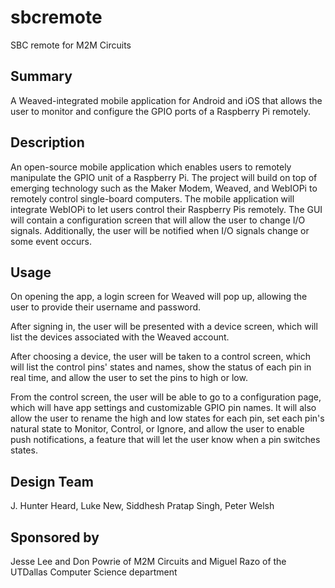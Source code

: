 # sbcremote
SBC remote for M2M Circuits

## Summary

A Weaved-integrated mobile application for Android and iOS that allows the user to monitor and configure the GPIO ports of a Raspberry Pi remotely.

## Description

An open-source mobile application which enables users to remotely manipulate the GPIO unit of a Raspberry Pi. The project will build on top of emerging technology such as the Maker Modem, Weaved, and WebIOPi to remotely control single-board computers. The mobile application will integrate WebIOPi to let users control their Raspberry Pis remotely. The GUI will contain a configuration screen that will allow the user to change I/O signals. Additionally, the user will be notified when I/O signals change or some event occurs.

## Usage

On opening the app, a login screen for Weaved will pop up, allowing the user to provide their username and password.

After signing in, the user will be presented with a device screen, which will list the devices associated with the Weaved account.

After choosing a device, the user will be taken to a control screen, which will list the control pins' states and names, show the status of each pin in real time, and allow the user to set the pins to high or low.

From the control screen, the user will be able to go to a configuration page, which will have app settings and customizable GPIO pin names. It will also allow the user to rename the high and low states for each pin, set each pin's natural state to Monitor, Control, or Ignore, and allow the user to enable push notifications, a feature that will let the user know when a pin switches states.

##  Design Team
J. Hunter Heard,
Luke New,
Siddhesh Pratap Singh,
Peter Welsh

## Sponsored by

Jesse Lee and Don Powrie of M2M Circuits and Miguel Razo of the UTDallas Computer Science department
